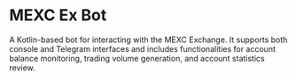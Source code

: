 # MEXC Ex Bot
A Kotlin-based bot for interacting with the MEXC Exchange. It supports both console and Telegram interfaces and includes functionalities for account balance monitoring, trading volume generation, and account statistics review.
